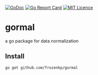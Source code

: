 [![GoDoc](https://godoc.org/github.com/frozenkp/gormal?status.svg)](https://godoc.org/github.com/frozenkp/gormal)
[![Go Report Card](https://goreportcard.com/badge/github.com/frozenkp/gormal)](https://goreportcard.com/report/github.com/frozenkp/gormal)
[![MIT Licence](https://badges.frapsoft.com/os/mit/mit.svg?v=103)](https://opensource.org/licenses/mit-license.php)

# gormal
a go package for data normalization

## Install
```
go get github.com/frozenkp/gormal
```
